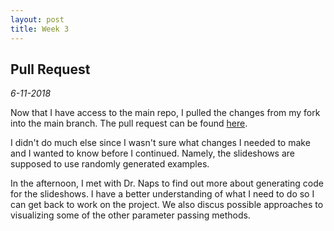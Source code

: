 ```yaml
---
layout: post
title: Week 3
---
```


## Pull Request

*6-11-2018*

Now that I have access to the main repo, I pulled the changes from my fork into the main branch. The pull request can be found [here](https://github.com/OpenDSA/OpenDSA/pull/340).

I didn't do much else since I wasn't sure what changes I needed to make and I wanted to know before I continued. Namely, the slideshows are supposed to use randomly generated examples.

In the afternoon, I met with Dr. Naps to find out more about generating code for the slideshows. I have a better understanding of what I need to do so I can get back to work on the project. We also discus possible approaches to visualizing some of the other parameter passing methods.
